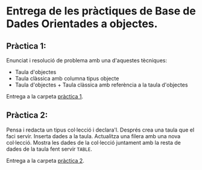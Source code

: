 # Entrega de les pràctiques de Base de Dades Orientades a objectes.

## Pràctica 1: 

Enunciat i resolució de problema amb una d'aquestes tècniques:

* Taula d'objectes
* Taula clàssica amb columna tipus objecte
* Taula d'objectes + Taula clàssica amb referència a la taula d'objectes

Entrega a la carpeta [pràctica 1](./practica01).

## Pràctica 2: 

Pensa i redacta un tipus col·lecció i declara'l. Després crea una taula que el faci servir. Inserta dades a la taula. Actualitza una filera amb una nova col·lecció. Mostra les dades de la col·lecció juntament amb la resta de dades de la taula fent servir `TABLE`.

Entrega a la carpeta [pràctica 2](./practica02).

